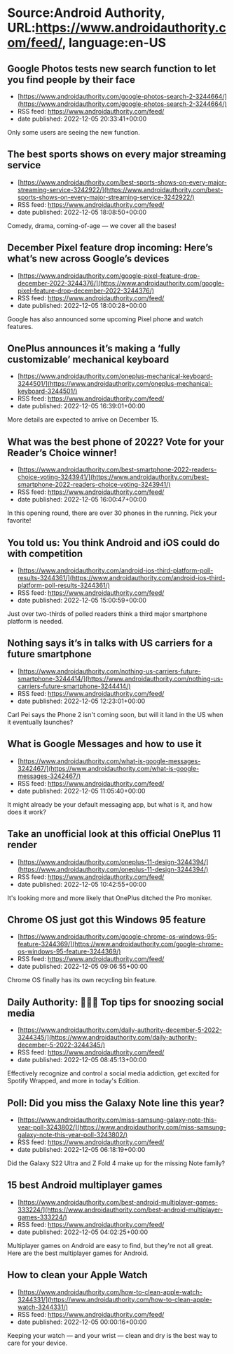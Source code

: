 # Source:Android Authority, URL:https://www.androidauthority.com/feed/, language:en-US

## Google Photos tests new search function to let you find people by their face
 - [https://www.androidauthority.com/google-photos-search-2-3244664/](https://www.androidauthority.com/google-photos-search-2-3244664/)
 - RSS feed: https://www.androidauthority.com/feed/
 - date published: 2022-12-05 20:33:41+00:00

Only some users are seeing the new function.

## The best sports shows on every major streaming service
 - [https://www.androidauthority.com/best-sports-shows-on-every-major-streaming-service-3242922/](https://www.androidauthority.com/best-sports-shows-on-every-major-streaming-service-3242922/)
 - RSS feed: https://www.androidauthority.com/feed/
 - date published: 2022-12-05 18:08:50+00:00

Comedy, drama, coming-of-age — we cover all the bases!

## December Pixel feature drop incoming: Here’s what’s new across Google’s devices
 - [https://www.androidauthority.com/google-pixel-feature-drop-december-2022-3244376/](https://www.androidauthority.com/google-pixel-feature-drop-december-2022-3244376/)
 - RSS feed: https://www.androidauthority.com/feed/
 - date published: 2022-12-05 18:00:28+00:00

Google has also announced some upcoming Pixel phone and watch features.

## OnePlus announces it’s making a ‘fully customizable’ mechanical keyboard
 - [https://www.androidauthority.com/oneplus-mechanical-keyboard-3244501/](https://www.androidauthority.com/oneplus-mechanical-keyboard-3244501/)
 - RSS feed: https://www.androidauthority.com/feed/
 - date published: 2022-12-05 16:39:01+00:00

More details are expected to arrive on December 15.

## What was the best phone of 2022? Vote for your Reader’s Choice winner!
 - [https://www.androidauthority.com/best-smartphone-2022-readers-choice-voting-3243941/](https://www.androidauthority.com/best-smartphone-2022-readers-choice-voting-3243941/)
 - RSS feed: https://www.androidauthority.com/feed/
 - date published: 2022-12-05 16:00:47+00:00

In this opening round, there are over 30 phones in the running. Pick your favorite!

## You told us: You think Android and iOS could do with competition
 - [https://www.androidauthority.com/android-ios-third-platform-poll-results-3244361/](https://www.androidauthority.com/android-ios-third-platform-poll-results-3244361/)
 - RSS feed: https://www.androidauthority.com/feed/
 - date published: 2022-12-05 15:00:59+00:00

Just over two-thirds of polled readers think a third major smartphone platform is needed.

## Nothing says it’s in talks with US carriers for a future smartphone
 - [https://www.androidauthority.com/nothing-us-carriers-future-smartphone-3244414/](https://www.androidauthority.com/nothing-us-carriers-future-smartphone-3244414/)
 - RSS feed: https://www.androidauthority.com/feed/
 - date published: 2022-12-05 12:23:01+00:00

Carl Pei says the Phone 2 isn't coming soon, but will it land in the US when it eventually launches?

## What is Google Messages and how to use it
 - [https://www.androidauthority.com/what-is-google-messages-3242467/](https://www.androidauthority.com/what-is-google-messages-3242467/)
 - RSS feed: https://www.androidauthority.com/feed/
 - date published: 2022-12-05 11:05:40+00:00

It might already be your default messaging app, but what is it, and how does it work?

## Take an unofficial look at this official OnePlus 11 render
 - [https://www.androidauthority.com/oneplus-11-design-3244394/](https://www.androidauthority.com/oneplus-11-design-3244394/)
 - RSS feed: https://www.androidauthority.com/feed/
 - date published: 2022-12-05 10:42:55+00:00

It's looking more and more likely that OnePlus ditched the Pro moniker.

## Chrome OS just got this Windows 95 feature
 - [https://www.androidauthority.com/google-chrome-os-windows-95-feature-3244369/](https://www.androidauthority.com/google-chrome-os-windows-95-feature-3244369/)
 - RSS feed: https://www.androidauthority.com/feed/
 - date published: 2022-12-05 09:06:55+00:00

Chrome OS finally has its own recycling bin feature.

## Daily Authority: 🧑‍🤝‍🧑 Top tips for snoozing social media
 - [https://www.androidauthority.com/daily-authority-december-5-2022-3244345/](https://www.androidauthority.com/daily-authority-december-5-2022-3244345/)
 - RSS feed: https://www.androidauthority.com/feed/
 - date published: 2022-12-05 08:45:13+00:00

Effectively recognize and control a social media addiction, get excited for Spotify Wrapped, and more in today's Edition.

## Poll: Did you miss the Galaxy Note line this year?
 - [https://www.androidauthority.com/miss-samsung-galaxy-note-this-year-poll-3243802/](https://www.androidauthority.com/miss-samsung-galaxy-note-this-year-poll-3243802/)
 - RSS feed: https://www.androidauthority.com/feed/
 - date published: 2022-12-05 06:18:19+00:00

Did the Galaxy S22 Ultra and Z Fold 4 make up for the missing Note family?

## 15 best Android multiplayer games
 - [https://www.androidauthority.com/best-android-multiplayer-games-333224/](https://www.androidauthority.com/best-android-multiplayer-games-333224/)
 - RSS feed: https://www.androidauthority.com/feed/
 - date published: 2022-12-05 04:02:25+00:00

Multiplayer games on Android are easy to find, but they're not all great. Here are the best multiplayer games for Android.

## How to clean your Apple Watch
 - [https://www.androidauthority.com/how-to-clean-apple-watch-3244331/](https://www.androidauthority.com/how-to-clean-apple-watch-3244331/)
 - RSS feed: https://www.androidauthority.com/feed/
 - date published: 2022-12-05 00:00:16+00:00

Keeping your watch — and your wrist — clean and dry is the best way to care for your device.

